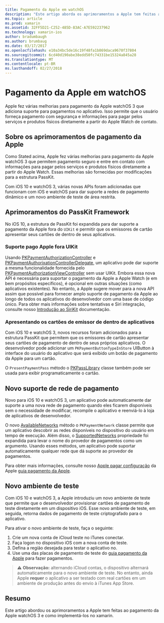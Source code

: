 ```yaml
---
title: Pagamento da Apple em watchOS
description: "Este artigo aborda os aprimoramentos a Apple tem feitas ao pagamento da Apple watchOS 3 e como implementá-los no xamarin para Apple Watch."
ms.topic: article
ms.prod: xamarin
ms.assetid: 32FF5D21-C252-485D-83AC-A7E592237962
ms.technology: xamarin-ios
author: bradumbaugh
ms.author: brumbaug
ms.date: 03/17/2017
ms.openlocfilehash: e10a34bc5de16c19f48fa1b869daca9670f37804
ms.sourcegitcommit: 6cd40d190abe38edd50fc74331be15324a845a28
ms.translationtype: MT
ms.contentlocale: pt-BR
ms.lasthandoff: 02/27/2018
---
```

# <a name="apple-pay-on-watchos"></a>Pagamento da Apple em watchOS

Apple fez várias melhorias para pagamento da Apple watchOS 3 que adiciona suporte para pagamentos no aplicativo. Isso permite que o usuário forneça pagamento com segurança e informações para pagar pelos serviços e produtos físicos diretamente a partir do Apple Watch de contato.


## <a name="about-apple-pay-enhancements"></a>Sobre os aprimoramentos de pagamento da Apple

Como Stated acima, Apple fez várias melhorias para pagamento da Apple watchOS 3 que permitem pagamento seguro e entre em contato com informações para pagar pelos serviços e produtos físicos diretamente a partir do Apple Watch. Essas melhorias são fornecidas por modificações para a estrutura PassKit.

Com iOS 10 e watchOS 3, várias novas APIs foram adicionadas que funcionam com iOS e watchOS para dar suporte a redes de pagamento dinâmico e um novo ambiente de teste de área restrita.

## <a name="passkit-framework-enhancements"></a>Aprimoramentos do PassKit Framework

No iOS 10, a estrutura de PassKit foi expandida para dar suporte a pagamento da Apple fora do `UIKit` e permitir que os emissores de cartão apresentar seus cartões de dentro de seus aplicativos. 

### <a name="supporting-apple-pay-outside-of-uikit"></a>Suporte pago Apple fora UIKit

Usando [PKPaymentAuthorizationController](https://developer.apple.com/reference/passkit/pkpaymentauthorizationcontroller) e [PKPaymentAuthorixationControllerDelegate](https://developer.apple.com/reference/passkit/pkpaymentauthorizationcontrollerdelegate), um aplicativo pode dar suporte a mesma funcionalidade fornecida pelo [ PKPaymentAuthorizationViewController](https://developer.apple.com/reference/passkit/pkpaymentauthorizationviewcontroller) sem usar UIKit. Embora essa nova API é necessária para suportar o pagamento da Apple a Apple Watch (e em bem propósitos específicos), é opcional em outras situações (como aplicativos existentes). No entanto, a Apple sugere mover para a nova API assim que possível para fornecer amplo suporte de pagamento da Apple ao longo de todos os aplicativos do desenvolvedor com uma base de código único. Para obter mais informações sobre tentativas e Siri integração, consulte nosso [Introdução ao SiriKit](/~/ios/platform/sirikit/index.md) documentação.

### <a name="presenting-issuer-cards-from-within-apps"></a>Apresentando os cartões de emissor de dentro de aplicativos

Com iOS 10 e watchOS 3, novos recursos foram adicionados para a estrutura PassKit que permitem que os emissores de cartão apresentar seus cartões de pagamento de dentro de seus próprios aplicativos. O desenvolvedor pode adicionar um `PKPaymentButtonTypeInStore` UIButton à interface do usuário do aplicativo que será exibido um botão de pagamento da Apple para um cartão.

O `PresentPaymentPass` método o [PKPassLibrary](https://developer.apple.com/reference/passkit/pkpasslibrary) classe também pode ser usada para exibir programaticamente o cartão.

## <a name="new-payment-network-support"></a>Novo suporte de rede de pagamento

Novo para iOS 10 e watchOS 3, um aplicativo pode automaticamente dar suporte a uma nova rede de pagamento quando eles ficarem disponíveis sem o necessidade de modificar, recompile o aplicativo e reenviá-lo à loja de aplicativos de desenvolvedor.

O novo [AvailableNetworks](https://developer.apple.com/reference/passkit/pkpaymentrequest/1833288-availablenetworks) método o `PKPaymentNetwork` classe permite que um aplicativo descobrir as redes disponíveis no dispositivo do usuário em tempo de execução. Além disso, o [SupportedNetworks](https://developer.apple.com/reference/passkit/pkpaymentrequest/1619329-supportednetworks) propriedade foi expandida para levar o nome do provedor de pagamentos como um argumento. Usando esses métodos, um aplicativo pode suportar automaticamente qualquer rede que dá suporte ao provedor de pagamentos.

Para obter mais informações, consulte nosso [Apple pagar configuração](~/ios/platform/apple-pay.md) da Apple [guia pagamento da Apple](https://developer.apple.com/apple-pay/).

## <a name="new-testing-environment"></a>Novo ambiente de teste

Com iOS 10 e watchOS 3, a Apple introduziu um novo ambiente de teste que permite que o desenvolvedor provisionar cartões de pagamento de teste diretamente em um dispositivo iOS. Esse novo ambiente de teste, em seguida, retorna dados de pagamento de teste criptografado para o aplicativo.

Para ativar o novo ambiente de teste, faça o seguinte:

1. Crie um nova conta de iCloud teste no iTunes conectar.
2. Faça logon no dispositivo iOS com a nova conta de teste.
3. Defina a região desejada para testar o aplicativo no.
4. Use uma das placas de pagamento de teste do [guia pagamento da Apple](https://developer.apple.com/apple-pay/) para fazer pagamentos.

> ⚠️ **Observação:** alternando iCloud contas, o dispositivo alternará automaticamente para o novo ambiente de teste. No entanto, ainda Apple **requer** o aplicativo a ser testado com real cartões em um ambiente de produção antes do envio à iTunes App Store.

## <a name="summary"></a>Resumo

Este artigo abordou os aprimoramentos a Apple tem feitas ao pagamento da Apple watchOS 3 e como implementá-los no xamarin.
